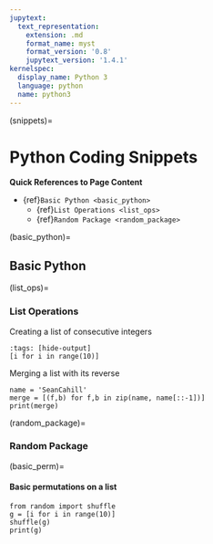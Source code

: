 ```yaml
---
jupytext:
  text_representation:
    extension: .md
    format_name: myst
    format_version: '0.8'
    jupytext_version: '1.4.1'
kernelspec:
  display_name: Python 3
  language: python
  name: python3
---
```


(snippets)=
# Python Coding Snippets

**Quick References to Page Content**

- {ref}`Basic Python <basic_python>`
  -  {ref}`List Operations <list_ops>`
  -  {ref}`Random Package <random_package>`

(basic_python)=
## Basic Python

(list_ops)= 
### List Operations

Creating a list of consecutive integers

```{code-cell} ipython
:tags: [hide-output]
[i for i in range(10)]
```

Merging a list with its reverse

```{code-cell} ipython
name = 'SeanCahill'
merge = [(f,b) for f,b in zip(name, name[::-1])]
print(merge)
```

(random_package)=
### Random Package

(basic_perm)=
#### Basic permutations on a list

```{code-cell} ipython
from random import shuffle
g = [i for i in range(10)]
shuffle(g)
print(g)
```
